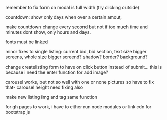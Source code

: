 remember to fix form on modal is full width (try clicking outside)



countdown: show only days when over a certain amout,

make countdown change every second but not if too much time and minutes dont show, only hours and days.



fonts must be linked


minor fixes to single listing: current bid, bid section, text size bigger screens, whole size bigger screend?
shadow? border? background?



change createlisting form to have on click button instead of submit... this is because i need the enter function for add image?


carousel works, but not so well with one or none pictures so have to fix that-
carousel height need fixing also

make new listing img and tag same function

for gh pages to work, i have to either run node modules or link cdn for bootstrap js
